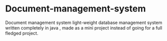 # Document-management-system
Document management system
light-weight database management system written completely in java , made as a mini project instead of going for a full fledged project.
